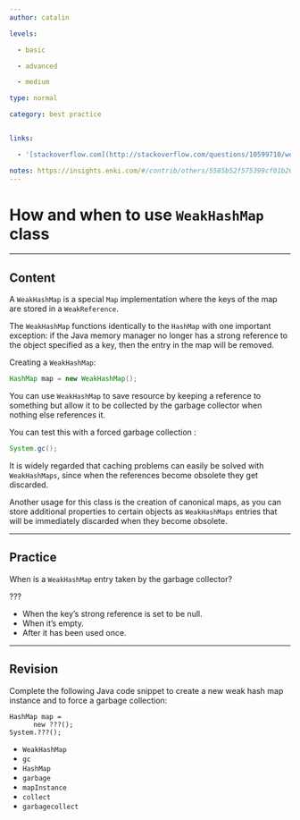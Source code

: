 ```yaml
---
author: catalin

levels:

  - basic

  - advanced

  - medium

type: normal

category: best practice


links:

  - '[stackoverflow.com](http://stackoverflow.com/questions/10599710/weakhashmap-example){website}'

notes: https://insights.enki.com/#/contrib/others/5585b52f575399cf01b26b9f?search=kha
---
```


# How and when to use `WeakHashMap` class

---
## Content

A `WeakHashMap` is a special `Map` implementation where the keys of the map are stored in a `WeakReference`.

The `WeakHashMap` functions identically to the `HashMap` with one important exception: if the Java memory manager no longer has a strong reference to the object specified as a key, then the entry in the map will be removed.

Creating a `WeakHashMap`:
```java
HashMap map = new WeakHashMap();
```

You can use `WeakHashMap` to save resource by keeping a reference to something but allow it to be collected by the garbage collector when nothing else references it.

You can test this with a forced garbage collection : 
```java
System.gc();
```

It is widely regarded that caching problems can easily be solved with `WeakHashMaps`, since when the references become obsolete they get discarded.

Another usage for this class is the creation of canonical maps, as you can store additional properties to certain objects as `WeakHashMaps` entries that will be immediately discarded when they become obsolete.

---
## Practice

When is a `WeakHashMap`  entry taken by the garbage collector? 

???

* When the key’s strong reference is set to be null.
* When it’s empty.
* After it has been used once.

---
## Revision

Complete the following Java code snippet to create a new weak hash map instance and to force a garbage collection:
```
HashMap map =
      new ???();
System.???();
```

* `WeakHashMap` 
* `gc` 
* `HashMap` 
* `garbage` 
* `mapInstance` 
* `collect` 
* `garbagecollect`

